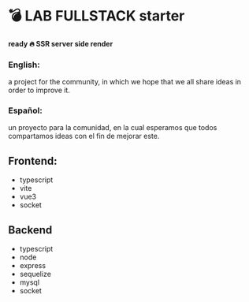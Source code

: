 # :bomb: LAB FULLSTACK starter

#### ready :fire: **SSR server side render**

### English:

a project for the community, in which we hope that we all share ideas in order to improve it.

### Español:

un proyecto para la comunidad, en la cual esperamos que todos compartamos ideas con el fin de mejorar este.

## Frontend:

- typescript
- vite
- vue3
- socket

## Backend

- typescript
- node
- express
- sequelize
- mysql
- socket
